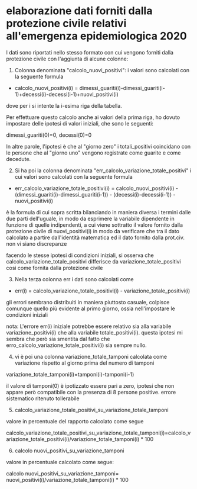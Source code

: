 # elaborazione dati forniti dalla protezione civile relativi all'emergenza epidemiologica 2020

I dati sono riportati nello stesso formato con cui vengono forniti dalla protezione civile con l'aggiunta di alcune colonne:

1) Colonna denominata "calcolo_nuovi_positivi": i valori sono calcolati con la seguente formula

* calcolo_nuovi_positivi(i) = dimessi_guariti(i)-dimessi_guariti(i-1)+decessi(i)-decessi(i-1)+nuovi_positivi(i)

dove per i si intente la i-esima riga della tabella.

Per effettuare questo calcolo anche ai valori della prima riga, ho dovuto impostare delle ipotesi di valori iniziali, che sono le seguenti:

dimessi_guariti(0)=0,
decessi(0)=0

In altre parole, l'ipotesi è che al "giorno zero" i totali_positivi coincidano con le persone che al "giorno uno" vengono registrate come guarite e come decedute.

2) Si ha poi la colonna denominata "err_calcolo_variazione_totale_positivi" i cui valori sono calcolati con la seguente formula

* err_calcolo_variazione_totale_positivi(i) = calcolo_nuovi_positivi(i) - (dimessi_guariti(i)-dimessi_guariti(i-1)) - (decessi(i)-decessi(i-1)) - nuovi_positivi(i)

è la formula di cui sopra scritta bilanciando in maniera diversa i termini dalle due parti dell'uguale, in modo da esprimere la variabile dipendente in funzione di quelle indipendenti, a cui viene sottratto il valore fornito dalla protezione civile di nuovi_positivi(i) in modo da verificare che tra il dato calcolato a partire dall'identità matematica ed il dato fornito dalla prot.civ. non vi siano discrepanze

facendo le stesse ipotesi di condizioni iniziali, si osserva che calcolo_variazione_totale_positivi differisce da variazione_totale_positivi così come fornita dalla protezione civile 

3) Nella terza colonna err i dati sono calcolati come

* err(i) = calcolo_variazione_totale_positivi(i) - variazione_totale_positivi(i)

gli errori sembrano distribuiti in maniera piuttosto casuale, colpisce comunque quello più evidente al primo giorno, ossia nell'impostare le condizioni iniziali

nota: L'errore err(i) iniziale potrebbe  essere relativo sia alla variabile variazione_positivi(i) che alla variabile totale_positivi(i). questa ipotesi mi sembra che però sia smentita dal fatto che erro_calcolo_variazione_totale_positivi(i) sia sempre nullo.

4) vi è poi una colonna variazione_totale_tamponi calcolata come variazione rispetto al giorno prima del numero di tamponi

variazione_totale_tamponi(i)=tamponi(i)-tamponi(i-1)

il valore di tamponi(0) è ipotizzato essere pari a zero, ipotesi che non appare però compatibile con la presenza di 8 persone positive. errore sistematico ritenuto tollerabile

5) calcolo_variazione_totale_positivi_su_variazione_totale_tamponi

valore in percentuale del rapporto calcolato come segue

calcolo_variazione_totale_positivi_su_variazione_totale_tamponi(i)=calcolo_variazione_totale_positivi(i)/variazione_totale_tamponi(i) * 100

6) calcolo nuovi_positivi_su_variazione_tamponi

valore in percentuale calcolato come segue:

calcolo nuovi_positivi_su_variazione_tamponi= nuovi_positivi(i)/variazione_totale_tamponi(i) * 100
